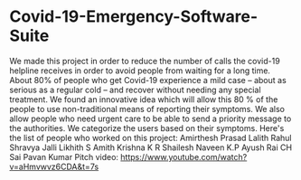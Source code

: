 # Covid-19-Emergency-Software-Suite
We made this project in order to reduce the number of calls the covid-19 helpline receives in order to avoid people from waiting for a long time. About 80% of people who get Covid-19 experience a mild case – about as serious as a regular cold – and recover without needing any special treatment. We found an innovative idea which will allow this 80 % of the people to use non-traditional means of reporting their symptoms. We also allow people who need urgent care to be able to send a priority message to the authorities. We categorize the users based on their symptoms.
Here's the list of people who worked on this project:
        Amirthesh Prasad 
        Lalith Rahul
        Shravya Jalli
        Likhith S
        Amith Krishna K R
        Shailesh
        Naveen K.P
        Ayush Rai
        CH Sai Pavan Kumar
Pitch video: https://www.youtube.com/watch?v=aHmvwvz6CDA&t=7s
